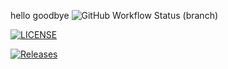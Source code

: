 hello goodbye
![GitHub Workflow Status (branch)](https://img.shields.io/github/actions/workflow/status/amymillar/sem/main.yml?branch=main)

[![LICENSE](https://img.shields.io/github/license/amymillar/sem.svg?style=flat-square)](https://github.com/amymillar/sem/blob/master/LICENSE)

[![Releases](https://img.shields.io/github/release/amymillar/sem/all.svg?style=flat-square)](https://github.com/amymillar/sem/releases)